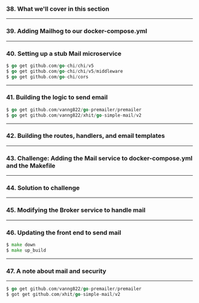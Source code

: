 ### 38. What we'll cover in this section

***

### 39. Adding Mailhog to our docker-compose.yml

***

### 40. Setting up a stub Mail microservice
```go
$ go get github.com/go-chi/chi/v5
$ go get github.com/go-chi/chi/v5/middleware
$ go get github.com/go-chi/cors
```

***

### 41. Building the logic to send email
```go
$ go get github.com/vanng822/go-premailer/premailer
$ go get github.com/vanng822/xhit/go-simple-mail/v2
```

***

### 42. Building the routes, handlers, and email templates

***

### 43. Challenge: Adding the Mail service to docker-compose.yml and the Makefile

***

### 44. Solution to challenge

***

### 45. Modifying the Broker service to handle mail

***

### 46. Updating the front end to send mail
```go
$ make down
$ make up_build
```

***

### 47. A note about mail and security

***

```go
$ go get github.com/vanng822/go-premailer/premailer
$ got get github.com/xhit/go-simple-mail/v2
```
